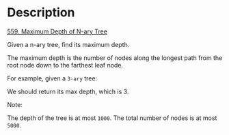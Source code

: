 # Description

[559. Maximum Depth of N-ary Tree](https://leetcode.com/problems/maximum-depth-of-n-ary-tree/description/)

Given a n-ary tree, find its maximum depth.

The maximum depth is the number of nodes along the longest path from the root node down to the farthest leaf node.

For example, given a `3-ary` tree:

We should return its max depth, which is 3.


Note:

The depth of the tree is at most `1000`.
The total number of nodes is at most `5000`.

